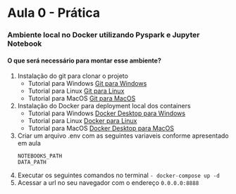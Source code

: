 <h1> Aula 0 - Prática </h1>

<h3> 
    Ambiente local no Docker utilizando Pyspark e Jupyter Notebook 
</h3>
    <h4>
        O que será necessário para montar esse ambiente?
    </h4>

1. Instalação do git para clonar o projeto
    - Tutorial para Windows [Git para Windows](https://www.atlassian.com/git/tutorials/install-git)
    - Tutorial para Linux [Git para Linux](https://www.atlassian.com/git/tutorials/install-git)
    - Tutorial para MacOS [Git para MacOS](https://www.atlassian.com/git/tutorials/install-git)
2. Instalação do Docker para deployment local dos containers
    - Tutorial para Windows [Docker Desktop para Windows](https://docs.docker.com/desktop/windows/install/)
    - Tutorial para Linux [Docker para Linux](https://docs.docker.com/engine/install/ubuntu/)
    - Tutorial para MacOS [Docker Desktop para MacOS](https://docs.docker.com/desktop/mac/install/)
3. Criar um arquivo .env com as seguintes variaveis conforme apresentado em aula
    ```
    NOTEBOOKS_PATH
    DATA_PATH
    ```
4. Executar os seguintes comandos no terminal
    ```- docker-compose up -d```
5. Acessar a url no seu navegador com o endereço 
    ```0.0.0.0:8888```